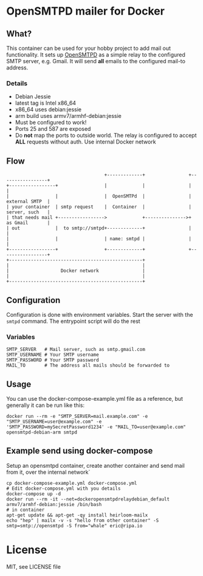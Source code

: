 # OpenSMTPD mailer for Docker

## What?

This container can be used for your hobby project to add mail out functionality. It sets up [OpenSMTPD](http://www.opensmtpd.org) as a simple relay to the configured SMTP server, e.g. Gmail. It will send  **all** emails to the configured mail-to address.

### Details

 * Debian Jessie
 * latest tag is Intel x86_64
 * x86_64 uses debian:jessie
 * arm build uses armv7/armhf-debian:jessie
 * Must be configured to work! 
 * Ports 25 and 587 are exposed
 * Do **not** map the ports to outside world. The relay is configured to accept **ALL** requests without auth. Use internal Docker network

## Flow

                                        +-------------+                +-----------------+
    +-----------------+                 |             |                |                 |
    |                 |                 |  OpenSMTPd  |                |  external SMTP  |
    | your container  | smtp request    |  Container  |                |  server, such   |
    | that needs mail +----------------->             +--------------->+  as Gmail       |
    | out             |  to smtp://smtpd+-------------+                |                 |
    |                 |                 | name: smtpd |                |                 |
    +-----------------+                 +-------------+                +-----------------+
    +-------------------------------------------------+
    |                                                 |
    |                   Docker network                |
    |                                                 |
    +-------------------------------------------------+

## Configuration

Configuration is done with environment variables. Start the server with the `smtpd` command. The entrypoint script will do the rest 

### Variables

    SMTP_SERVER   # Mail server, such as smtp.gmail.com
    SMTP_USERNAME # Your SMTP username
    SMTP_PASSWORD # Your SMTP password
    MAIL_TO       # The address all mails should be forwarded to

## Usage

You can use the docker-compose-example.yml file as a reference, but generally it can be run like this:

    docker run --rm -e "SMTP_SERVER=mail.example.com" -e "SMTP_USERNAME=user@example.com" -e 'SMTP_PASSWORD=mySecretPassword1234' -e "MAIL_TO=user@example.com" opensmtpd-debian-arm smtpd

## Example send using docker-compose

Setup an opensmtpd container, create another container and send mail from it, over the internal network`

    cp docker-compose-example.yml docker-compose.yml
    # Edit docker-compose.yml with you details
    docker-compose up -d
    docker run --rm -it --net=dockeropensmtpdrelaydebian_default armv7/armhf-debian:jessie /bin/bash
    # in container
    apt-get update && apt-get -qy install heirloom-mailx
    echo "hep" | mailx -v -s "hello from other container" -S smtp=smtp://opensmtpd -S from="whale" eric@ripa.io

# License

MIT, see LICENSE file